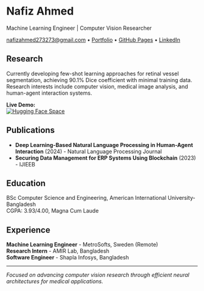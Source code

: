 # Nafiz Ahmed

Machine Learning Engineer | Computer Vision Researcher

[nafizahmed273273@gmail.com](mailto:nafizahmed273273@gmail.com) • [Portfolio](https://cv-of-nafiz-ahmed.tiiny.site/) • [GitHub Pages](https://nafishsy.github.io) • [LinkedIn](https://linkedin.com/in/nafishy)


## Research

Currently developing few-shot learning approaches for retinal vessel segmentation, achieving 90.1% Dice coefficient with minimal training data. Research interests include computer vision, medical image analysis, and human-agent interaction systems.

**Live Demo:**  
[![Hugging Face Space](https://img.shields.io/badge/🤗-Few-Shot%20Segmentation-blue)](https://suzera1n-few-shot.hf.space)

## Publications

- **Deep Learning-Based Natural Language Processing in Human-Agent Interaction** (2024) - Natural Language Processing Journal
- **Securing Data Management for ERP Systems Using Blockchain** (2023) - IJIEEB

## Education

BSc Computer Science and Engineering, American International University-Bangladesh  
CGPA: 3.93/4.00, Magna Cum Laude

## Experience

**Machine Learning Engineer** - MetroSofts, Sweden (Remote)  
**Research Intern** - AMIR Lab, Bangladesh  
**Software Engineer** - Shapla Infosys, Bangladesh

---

*Focused on advancing computer vision research through efficient neural architectures for medical applications.*
